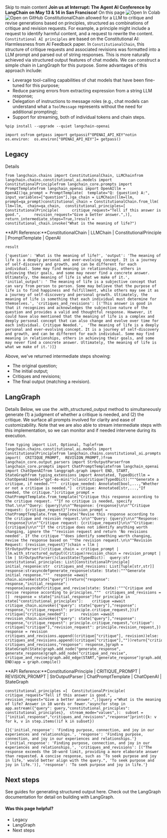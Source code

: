 Skip to main content
**Join us at Interrupt: The Agent AI Conference by LangChain on May 13 & 14 in San Francisco!**
On this page
![Open In Colab](https://colab.research.google.com/assets/colab-badge.svg)![Open on GitHub](https://img.shields.io/badge/Open%20on%20GitHub-grey?logo=github&logoColor=white)
ConstitutionalChain allowed for a LLM to critique and revise generations based on principles, structured as combinations of critique and revision requests. For example, a principle might include a request to identify harmful content, and a request to rewrite the content.
`Constitutional AI principles` are based on the Constitutional AI: Harmlessness from AI Feedback paper.
In `ConstitutionalChain`, this structure of critique requests and associated revisions was formatted into a LLM prompt and parsed out of string responses. This is more naturally achieved via structured output features of chat models. We can construct a simple chain in LangGraph for this purpose. Some advantages of this approach include:
  * Leverage tool-calling capabilities of chat models that have been fine-tuned for this purpose;
  * Reduce parsing errors from extracting expression from a string LLM response;
  * Delegation of instructions to message roles (e.g., chat models can understand what a `ToolMessage` represents without the need for additional prompting);
  * Support for streaming, both of individual tokens and chain steps.


```
%pip install --upgrade --quiet langchain-openai
```

```
import osfrom getpass import getpassif"OPENAI_API_KEY"notin os.environ:  os.environ["OPENAI_API_KEY"]= getpass()
```

## Legacy​
Details
```
from langchain.chains import ConstitutionalChain, LLMChainfrom langchain.chains.constitutional_ai.models import ConstitutionalPrinciplefrom langchain_core.prompts import PromptTemplatefrom langchain_openai import OpenAIllm = OpenAI()qa_prompt = PromptTemplate(  template="Q: {question} A:",  input_variables=["question"],)qa_chain = LLMChain(llm=llm, prompt=qa_prompt)constitutional_chain = ConstitutionalChain.from_llm(  llm=llm,  chain=qa_chain,  constitutional_principles=[    ConstitutionalPrinciple(      critique_request="Tell if this answer is good.",      revision_request="Give a better answer.",)],  return_intermediate_steps=True,)result = constitutional_chain.invoke("What is the meaning of life?")
```

**API Reference:**ConstitutionalChain | LLMChain | ConstitutionalPrinciple | PromptTemplate | OpenAI
```
result
```

```
{'question': 'What is the meaning of life?', 'output': 'The meaning of life is a deeply personal and ever-evolving concept. It is a journey of self-discovery and growth, and can be different for each individual. Some may find meaning in relationships, others in achieving their goals, and some may never find a concrete answer. Ultimately, the meaning of life is what we make of it.', 'initial_output': ' The meaning of life is a subjective concept that can vary from person to person. Some may believe that the purpose of life is to find happiness and fulfillment, while others may see it as a journey of self-discovery and personal growth. Ultimately, the meaning of life is something that each individual must determine for themselves.', 'critiques_and_revisions': [('This answer is good in that it recognizes and acknowledges the subjective nature of the question and provides a valid and thoughtful response. However, it could have also mentioned that the meaning of life is a complex and deeply personal concept that can also change and evolve over time for each individual. Critique Needed.',  'The meaning of life is a deeply personal and ever-evolving concept. It is a journey of self-discovery and growth, and can be different for each individual. Some may find meaning in relationships, others in achieving their goals, and some may never find a concrete answer. Ultimately, the meaning of life is what we make of it.')]}
```

Above, we've returned intermediate steps showing:
  * The original question;
  * The initial output;
  * Critiques and revisions;
  * The final output (matching a revision).


## LangGraph​
Details
Below, we use the .with_structured_output method to simultaneously generate (1) a judgment of whether a critique is needed, and (2) the critique. We surface all prompts involved for clarity and ease of customizability.
Note that we are also able to stream intermediate steps with this implementation, so we can monitor and if needed intervene during its execution.
```
from typing import List, Optional, Tuplefrom langchain.chains.constitutional_ai.models import ConstitutionalPrinciplefrom langchain.chains.constitutional_ai.prompts import(  CRITIQUE_PROMPT,  REVISION_PROMPT,)from langchain_core.output_parsers import StrOutputParserfrom langchain_core.prompts import ChatPromptTemplatefrom langchain_openai import ChatOpenAIfrom langgraph.graph import END, START, StateGraphfrom typing_extensions import Annotated, TypedDictllm = ChatOpenAI(model="gpt-4o-mini")classCritique(TypedDict):"""Generate a critique, if needed."""  critique_needed: Annotated[bool,...,"Whether or not a critique is needed."]  critique: Annotated[str,...,"If needed, the critique."]critique_prompt = ChatPromptTemplate.from_template("Critique this response according to the critique request. ""If no critique is needed, specify that.\n\n""Query: {query}\n\n""Response: {response}\n\n""Critique request: {critique_request}")revision_prompt = ChatPromptTemplate.from_template("Revise this response according to the critique and reivsion request.\n\n""Query: {query}\n\n""Response: {response}\n\n""Critique request: {critique_request}\n\n""Critique: {critique}\n\n""If the critique does not identify anything worth changing, ignore the ""revision request and return 'No revisions needed'. If the critique ""does identify something worth changing, revise the response based on ""the revision request.\n\n""Revision Request: {revision_request}")chain = llm | StrOutputParser()critique_chain = critique_prompt | llm.with_structured_output(Critique)revision_chain = revision_prompt | llm | StrOutputParser()classState(TypedDict):  query:str  constitutional_principles: List[ConstitutionalPrinciple]  initial_response:str  critiques_and_revisions: List[Tuple[str,str]]  response:strasyncdefgenerate_response(state: State):"""Generate initial response."""  response =await chain.ainvoke(state["query"])return{"response": response,"initial_response": response}asyncdefcritique_and_revise(state: State):"""Critique and revise response according to principles."""  critiques_and_revisions =[]  response = state["initial_response"]for principle in state["constitutional_principles"]:    critique =await critique_chain.ainvoke({"query": state["query"],"response": response,"critique_request": principle.critique_request,})if critique["critique_needed"]:      revision =await revision_chain.ainvoke({"query": state["query"],"response": response,"critique_request": principle.critique_request,"critique": critique["critique"],"revision_request": principle.revision_request,})      response = revision      critiques_and_revisions.append((critique["critique"], revision))else:      critiques_and_revisions.append((critique["critique"],""))return{"critiques_and_revisions": critiques_and_revisions,"response": response,}graph = StateGraph(State)graph.add_node("generate_response", generate_response)graph.add_node("critique_and_revise", critique_and_revise)graph.add_edge(START,"generate_response")graph.add_edge("generate_response","critique_and_revise")graph.add_edge("critique_and_revise", END)app = graph.compile()
```

**API Reference:**ConstitutionalPrinciple | CRITIQUE_PROMPT | REVISION_PROMPT | StrOutputParser | ChatPromptTemplate | ChatOpenAI | StateGraph
```
constitutional_principles =[  ConstitutionalPrinciple(    critique_request="Tell if this answer is good.",    revision_request="Give a better answer.",)]query ="What is the meaning of life? Answer in 10 words or fewer."asyncfor step in app.astream({"query": query,"constitutional_principles": constitutional_principles},  stream_mode="values",):  subset =["initial_response","critiques_and_revisions","response"]print({k: v for k, v in step.items()if k in subset})
```

```
{}{'initial_response': 'Finding purpose, connection, and joy in our experiences and relationships.', 'response': 'Finding purpose, connection, and joy in our experiences and relationships.'}{'initial_response': 'Finding purpose, connection, and joy in our experiences and relationships.', 'critiques_and_revisions': [("The response exceeds the 10-word limit, providing a more elaborate answer than requested. A concise response, such as 'To seek purpose and joy in life,' would better align with the query.", 'To seek purpose and joy in life.')], 'response': 'To seek purpose and joy in life.'}
```

## Next steps​
See guides for generating structured output here.
Check out the LangGraph documentation for detail on building with LangGraph.
#### Was this page helpful?
  * Legacy
  * LangGraph
  * Next steps


